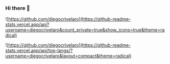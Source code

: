 ### Hi there 👋

![https://github.com/diegocrivelaro](https://github-readme-stats.vercel.app/api?username=diegocrivelaro&count_private=true&show_icons=true&theme=radical)

![https://github.com/diegocrivelaro](https://github-readme-stats.vercel.app/api/top-langs/?username=diegocrivelaro&layout=compact&theme=radical)

<!--
- 🔭 I’m currently working on ...
- 🌱 I’m currently learning ...
- 👯 I’m looking to collaborate on ...
- 🤔 I’m looking for help with ...
- 💬 Ask me about ...
- 📫 How to reach me: ...
- 😄 Pronouns: ...
- ⚡ Fun fact: ...
-->
